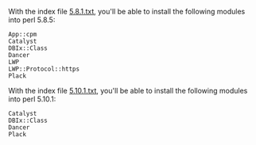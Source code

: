 With the index file [5.8.1.txt](5.8.1.txt), you'll be able to install the following modules into perl 5.8.5:

```
App::cpm
Catalyst
DBIx::Class
Dancer
LWP
LWP::Protocol::https
Plack
```

With the index file [5.10.1.txt](5.10.1.txt), you'll be able to install the following modules into perl 5.10.1:

```
Catalyst
DBIx::Class
Dancer
Plack
```
